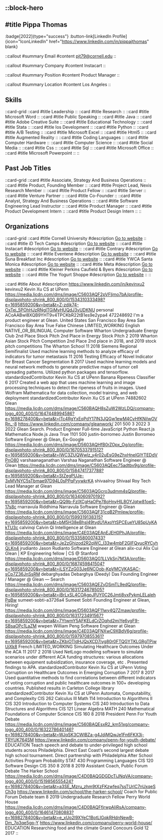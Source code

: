 ::block-hero
---
#title
Pippa Thomas
---

:badge[2022]{type="success"}
:button-link[LinkedIn Profile]{icon="IconLinkedIn" href="https://www.linkedin.com/in/pippajthomas" blank}

::callout
#summary
Email
#content
pjt79@cornell.edu
::

::callout
#summary
Company
#content
Instacart
::

::callout
#summary
Position
#content
Product Manager
::

::callout
#summary
Location
#content
Los Angeles
::

## Skills
::card-grid
::card
#title
Leadership
::
::card
#title
Research
::
::card
#title
Microsoft Word
::
::card
#title
Public Speaking
::
::card
#title
Java
::
::card
#title
Adobe Creative Suite
::
::card
#title
Educational Technology
::
::card
#title
Stata
::
::card
#title
Ios Development
::
::card
#title
Python
::
::card
#title
A/B Testing
::
::card
#title
Microsoft Excel
::
::card
#title
Html5
::
::card
#title
Augmented Reality
::
::card
#title
Coding Languages
::
::card
#title
Computer Hardware
::
::card
#title
Computer Science
::
::card
#title
Social Media
::
::card
#title
Css
::
::card
#title
Sql
::
::card
#title
Microsoft Office
::
::card
#title
Microsoft Powerpoint
::
::

## Past Job Titles
::card-grid
::card
#title
Associate, Strategy And Business Operations
::
::card
#title
Product, Founding Member
::
::card
#title
Project Lead, Nexis Research Member
::
::card
#title
Product Fellow
::
::card
#title
Server
::
::card
#title
Venture Partner
::
::card
#title
Co-Founder
::
::card
#title
Analyst, Strategy And Business Operations
::
::card
#title
Software Engineering Lead Instructor
::
::card
#title
Product Manager
::
::card
#title
Product Development Intern
::
::card
#title
Product Design Intern
::
::

## Organizations
::card-grid
::card
#title
Cornell University
#description
[Go to website](cornell.edu)
::
::card
#title
iD Tech Camps
#description
[Go to website](idtech.com)
::
::card
#title
Instacart
#description
[Go to website](instacart.com)
::
::card
#title
Contrary
#description
[Go to website](contrarycap.com)
::
::card
#title
Eventene
#description
[Go to website](eventene.com)
::
::card
#title
Suna Breakfast Inc
#description
[Go to website](sunabreakfast.com)
::
::card
#title
YWCA Santa Monica
#description
[Go to website](smywca.org)
::
::card
#title
Meta
#description
[Go to website](meta.com)
::
::card
#title
Kleiner Perkins Caufield & Byers
#description
[Go to website](kpcb.com)
::
::card
#title
The Yogurt Shoppe
#description
[Go to website](aplacetomix.com)
::
::

::card
#title
About
#description
https://www.linkedin.com/in/kevinxu2 kevinxu2 Kevin Xu CS at UPenn https://media.licdn.com/dms/image/C5603AQF2pVFljmo7bA/profile-displayphoto-shrink_800_800/0/1534310333498?e=1695859200&v=beta&t=Z-zdik74-OxTej_5POhHJzRNgITGiMyHUQdJ3vUDKNU personal ACoAABwl8XQB9YHT9v4TPCKbR22tB1es9e2ypa4 472248692 I'm a product engineer at Glean. United States San Francisco Bay Area San Francisco Bay Area True False Chinese LIMITED_WORKING English NATIVE_OR_BILINGUAL Computer Software Wharton Undergraduate Energy Club 2nd Place Stock Pitch 2nd Place in Energy Stock Pitch 2 2019 Wharton Asian Stock Pitch Competition 2nd Place 2nd place in 2018, and 2019 stock pitch competitions The Wharton School 11 2018 Siemens Regional Semifinalist Used machine learning methods to analyze efficacy of indicators for tumor metastasis  11 2016 Testing Efficacy of Novel Indicator for Breast Cancer Segmentation 8 2017 Used machine learning models and neural network methods to generate predictive maps of tumor cell spreading patterns. Utilized python packages and tensorflow. standardizedContributor Kevin Xu CS at UPenn Banana Ripeness Classifier 6 2017 Created a web app that uses machine learning and image processing techniques to detect the ripeness of fruits in images. Used Wolfram Mathematica for data collection, model training, and web deployment standardizedContributor Kevin Xu CS at UPenn 74882602 Glean https://media.licdn.com/dms/image/C560BAQH8sZuW2WzLDQ/company-logo_400_400/0/1647448994586?e=1698278400&v=beta&t=lTc4RgYxEqPdY17lN3JQGw1ewM4CvHfKNilwOVRn_-8 https://www.linkedin.com/company/gleanwork/ 201 500 3 2022 3 2022 Glean Search. Product Engineer Full-time JavaScript Python React.js Mathematica Node.js Java True 1101 500 justin-borromeo Justin Borromeo Software Engineer @ Glean, Ex-Google https://media.licdn.com/dms/image/D5603AQHfB0rZOpx_Og/profile-displayphoto-shrink_800_800/0/1670533791512?e=1695859200&v=beta&t=lWC3ZUQWwlz_y4r02uEsG9eZhxHneIGlYTEDdVPnO80 varshaanaganathan Varshaa Naganathan Software Engineer @ Glean https://media.licdn.com/dms/image/C5603AQEec75adtbv9g/profile-displayphoto-shrink_800_800/0/1584741737788?e=1695859200&v=beta&t=StZegPUJe-3xMVNYC5sTbmae97D94L0sPPqFyywkrKA shivaalroy Shivaal Roy Tech Lead Manager at Glean https://media.licdn.com/dms/image/C5603AQGcro3udmm4sQ/profile-displayphoto-shrink_800_800/0/1634060970192?e=1695859200&v=beta&t=QQ9b-FzlXCgHaOPe78oHnyHIL8OYJqtw81oeS-17s8c rnarravula Riddhima Narravula Software Engineer @ Glean https://media.licdn.com/dms/image/C5603AQF31cqB2PmIew/profile-displayphoto-shrink_800_800/0/1599319138315?e=1695859200&v=beta&t=bM5H38eBhsl49tydU1AxoYtSPCEueYU85pUyKAkTU3c calvinqi Calvin Qi Intelligence at Glean https://media.licdn.com/dms/image/C4E03AQEAnEJEH0PhJA/profile-displayphoto-shrink_800_800/0/1533580007433?e=1695859200&v=beta&t=Je2zGhizod2R2qWC_I33w4mbF2GIFQyucRYCyhQLKn4 jrudianto Jason Rudianto Software Engineer at Glean alix-cui Alix Cui Glean | KP Engineering fellow | CS @ Stanford https://media.licdn.com/dms/image/D5603AQG1LLVkSn7M3A/profile-displayphoto-shrink_800_800/0/1687459841504?e=1695859200&v=beta&t=iLSYZzG03Je6NCOob-KpVMCVKASAC-sCp7Z36JnSsRM debarghyadas Debarghya (Deedy) Das Founding Engineer / Manager @ Glean — Search https://media.licdn.com/dms/image/C5603AQEZyDSmTL9edQ/profile-displayphoto-shrink_800_800/0/1631724678505?e=1695859200&v=beta&t=iBrLxSL4COAgpJPJY0C26Jmti8yxPykmLELalehPqBw sumeet-sobti-a3726a4 Sumeet Sobti Founding Engineer at Glean, Hiring! https://media.licdn.com/dms/image/D5603AQF11wy4Q7Zmaw/profile-displayphoto-shrink_800_800/0/1631723491567?e=1695859200&v=beta&t=7YtwmY5AFKELdCrZOqhd2miYe6vgF9-SBsaOPc1LaZM wwpen William Peng Software Engineer at Glean https://media.licdn.com/dms/image/C4E03AQFNXwC9XBdV6g/profile-displayphoto-shrink_800_800/0/1597970855361?e=1695859200&v=beta&t=ZKbiOTIdHJQsXCD7jyg80r0FTQGYTKLGRgTPiwUjXk8 French LIMITED_WORKING Simulating Healthcare Outcomes Under the ACA 11 2017 2 2018 Used NetLogo modeling software to simulate scenarios under different ACA funding structures: various allocations between equipment subsidization, insurance coverage, etc . Presented findings to APA. standardizedContributor Kevin Xu CS at UPenn Voting Corruption on Healthcare Outcomes in Emerging Corruption 7 2017 8 2017 Used quantitative methods to find correlations between different indicators of voting corruption and public healthcare outcomes in 100+ developing countries. Published results in Carleton College library standardizedContributor Kevin Xu CS at UPenn Automata, Computability, and Complexity CIS 262 Calculus III Math 114 Introduction to Algorithms II CIS 320 Introduction to Computer Systems CIS 240 Introduction to Data Structures and Algorithms CIS 121 Linear Algebra MATH 240 Mathematical Foundations of Computer Science CIS 160 8 2018 President Penn For Youth Debate https://media.licdn.com/dms/image/C560BAQEsxR2_km51xg/company-logo_400_400/0/1632278640146?e=1698278400&v=beta&t=WJqSK3CWIBZa-g4JdjMQwJe1Fn6FKX3j-TRYUK764SM https://www.linkedin.com/company/penn-for-youth-debate/ EDUCATION Teach speech and debate to under-privileged high school students across Philadelphia. Direct East Coast’s second largest debate high school tournament. Direct partnership with Philadelphia After School Activities Program Probability STAT 430 Programming Languages CIS 120 Software Design CIS 350 8 2018 8 2019 Assistant Coach, Public Forum Debate The Harker School https://media.licdn.com/dms/image/C4D0BAQGDGDcTiJNqVA/company-logo_400_400/0/1519856555424?e=1698278400&v=beta&t=a3SE_Mzru_zhm9tXzFKzwfeq7ssTUrlC7nUxqeSCh3g https://www.linkedin.com/school/the-harker-school/ Coach for Public Forum Debate team 8 2019 Undergraduate Research Fellow Perry World House https://media.licdn.com/dms/image/C4D0BAQFfjrwpAIiRsA/company-logo_400_400/0/1646147080883?e=1698278400&v=beta&t=e_xUo2l9XYeC1BotLIGqkRHdnNewB-Dm_7q3qe5gp-Y https://www.linkedin.com/company/perry-world-house/ EDUCATION Researching food and the climate Grand Concours Gold 12 2017
::
